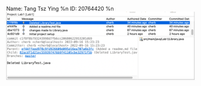 Name: Tang Tsz Ying %n
ID: 20764420 %n
![ScreenShot](https://github.com/tytangad/comp3111-lab1-2021f/blob/master/image.png?raw=true)
